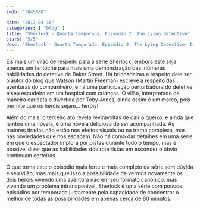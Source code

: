 ```yaml
---
imdb: "3845888"

date: "2017-04-16"
categories: [ "blog" ]
title: "Sherlock - Quarta Temporada, Episódio 2: The Lying Detective"
stars: "5/5"
desc: "Sherlock - Quarta Temporada, Episódio 2: The Lying Detective. Dirigido por Nick Hurran. Escrito por Steven Moffat, Arthur Conan Doyle, Mark Gatiss. Com Benedict Cumberbatch (Sherlock Holmes), Martin Freeman (Dr. John Watson), Una Stubbs (Mrs. Hudson), Rupert Graves (DI Lestrade), Mark Gatiss (Mycroft Holmes), Louise Brealey (Molly Hooper), Amanda Abbington (Mary Watson), Toby Jones (Culverton Smith), Lindsay Duncan (Lady Smallwood)."
---
```

Eis mais um vilão de respeito para a série Sherlock, embora este seja apenas um fantoche para mais uma demonstração das inúmeras habilidades do detetive de Baker Street. Há brincadeiras a respeito dele ser o autor do blog que Watson (Martin Freeman) escreve a respeito das aventuras do companheiro, e há uma participação perturbadora do detetive e seu escudeiro em um hospital com crianças. O vilão, interpretado de maneira caricata e divertida por Toby Jones, ainda assim é um marco, pois permite que os heróis sejam... heróis!

Além do mais, o terceiro ato revela reviravoltas de cair o queixo, e ainda que lembre uma novela, é uma novela deliciosa de ser acompanhada. As maiores tiradas não estão nos efeitos visuais ou na trama complexa, mas nas obviedades que nos escapam. Não há como dar detalhes em uma série em que o espectador implora por pistas durante todo o tempo, mas é possível dizer que as habilidades dos roteiristas em esconder o óbvio continuam certeiras.

O que torna este o episódio mais forte e mais completo da série sem dúvida é seu vilão, mas mais que isso a possibilidade de vermos novamente os dois heróis vivendo uma aventura não em seu formato canônico, mas vivendo um problema intransponível. Sherlock é uma série com poucos episódios por temporada justamente pela capacidade de concentrar o melhor de todas as possibilidades em apenas cerca de 80 minutos.
